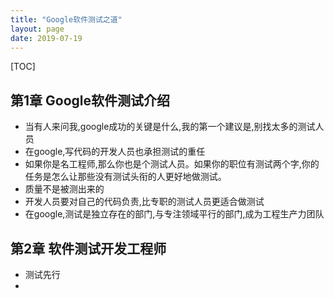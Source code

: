 ```yaml
---
title: "Google软件测试之道"
layout: page
date: 2019-07-19
---
```

[TOC]

## 第1章 Google软件测试介绍
- 当有人来问我,google成功的关键是什么,我的第一个建议是,别找太多的测试人员
- 在google,写代码的开发人员也承担测试的重任
- 如果你是名工程师,那么你也是个测试人员。如果你的职位有测试两个字,你的任务是怎么让那些没有测试头衔的人更好地做测试。
- 质量不是被测出来的
- 开发人员要对自己的代码负责,比专职的测试人员更适合做测试
- 在google,测试是独立存在的部门,与专注领域平行的部门,成为工程生产力团队


## 第2章 软件测试开发工程师
- 测试先行
- 
